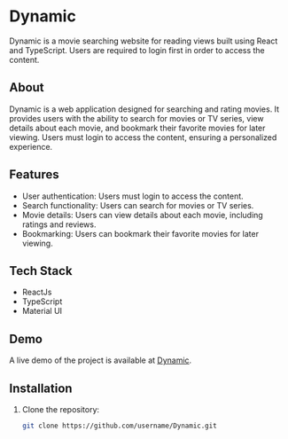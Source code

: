 # Dynamic

Dynamic is a movie searching website for reading views built using React and TypeScript. Users are required to login first in order to access the content.

## About

Dynamic is a web application designed for searching and rating movies. It provides users with the ability to search for movies or TV series, view details about each movie, and bookmark their favorite movies for later viewing. Users must login to access the content, ensuring a personalized experience.

## Features

- User authentication: Users must login to access the content.
- Search functionality: Users can search for movies or TV series.
- Movie details: Users can view details about each movie, including ratings and reviews.
- Bookmarking: Users can bookmark their favorite movies for later viewing.

## Tech Stack

- ReactJs
- TypeScript
- Material UI

## Demo

A live demo of the project is available at [Dynamic](https://dynamic-five-mu.vercel.app/).

## Installation

1. Clone the repository:

   ```bash
   git clone https://github.com/username/Dynamic.git
